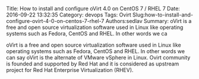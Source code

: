 Title: How to install and configure oVirt 4.0 on CentOS 7 / RHEL 7
Date: 2016-09-22 13:32:35
Category: devops
Tags: Ovirt
Slug:how-to-install-and-configure-ovirt-4-0-on-centos-7-rhel-7
Authors:sedlav
Summary: oVirt is a free and open source virtualization software used in Linux like operating systems such as Fedora,  CentOS and RHEL. In other words we ca

> 
oVirt is a free and open source virtualization software used in Linux like operating systems such as Fedora,  CentOS and RHEL. In other words we can say oVirt is the alternate of VMware vSphere in Linux. Ovirt community is founded and supported by Red Hat and it is considered as upstream project for Red Hat Enterprise Virtualization (RHEV).

